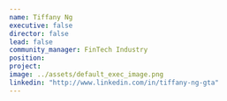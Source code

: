 ```yaml
---
name: Tiffany Ng
executive: false
director: false
lead: false
community_manager: FinTech Industry
position: 
project:
image: ../assets/default_exec_image.png
linkedin: "http://www.linkedin.com/in/tiffany-ng-gta"
---
```


